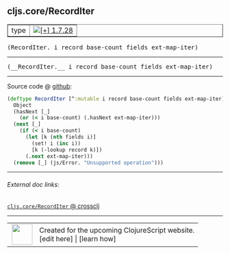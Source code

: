 ## cljs.core/RecordIter



 <table border="1">
<tr>
<td>type</td>
<td><a href="https://github.com/cljsinfo/cljs-api-docs/tree/1.7.28"><img valign="middle" alt="[+] 1.7.28" title="Added in 1.7.28" src="https://img.shields.io/badge/+-1.7.28-lightgrey.svg"></a> </td>
</tr>
</table>

<samp>(RecordIter. i record base-count fields ext-map-iter)</samp><br>

---

 <samp>
(__RecordIter.__ i record base-count fields ext-map-iter)<br>
</samp>

---







Source code @ [github]():

```clj
(deftype RecordIter [^:mutable i record base-count fields ext-map-iter]
  Object
  (hasNext [_]
    (or (< i base-count) (.hasNext ext-map-iter)))
  (next [_]
    (if (< i base-count)
      (let [k (nth fields i)]
        (set! i (inc i))
        [k (-lookup record k)])
      (.next ext-map-iter)))
  (remove [_] (js/Error. "Unsupported operation")))
```

<!--
Repo - tag - source tree - lines:

 <pre>

</pre>

-->

---



###### External doc links:

[`cljs.core/RecordIter` @ crossclj](http://crossclj.info/fun/cljs.core.cljs/RecordIter.html)<br>

---

 <table>
<tr><td>
<img valign="middle" align="right" width="48px" src="http://i.imgur.com/Hi20huC.png">
</td><td>
Created for the upcoming ClojureScript website.<br>
[edit here] | [learn how]
</td></tr></table>

[edit here]:https://github.com/cljsinfo/cljs-api-docs/blob/master/cljsdoc/cljs.core/RecordIter.cljsdoc
[learn how]:https://github.com/cljsinfo/cljs-api-docs/wiki/cljsdoc-files

<!--

This information was too distracting to show to readers, but I'll leave it
commented here since it is helpful to:

- pretty-print the data used to generate this document
- and show how to retrieve that data



The API data for this symbol:

```clj
{:ns "cljs.core",
 :name "RecordIter",
 :signature ["[i record base-count fields ext-map-iter]"],
 :name-encode "RecordIter",
 :history [["+" "1.7.28"]],
 :type "type",
 :full-name-encode "cljs.core/RecordIter",
 :source {:code "(deftype RecordIter [^:mutable i record base-count fields ext-map-iter]\n  Object\n  (hasNext [_]\n    (or (< i base-count) (.hasNext ext-map-iter)))\n  (next [_]\n    (if (< i base-count)\n      (let [k (nth fields i)]\n        (set! i (inc i))\n        [k (-lookup record k)])\n      (.next ext-map-iter)))\n  (remove [_] (js/Error. \"Unsupported operation\")))",
          :title "Source code",
          :repo "clojurescript",
          :tag "r1.9.36",
          :filename "src/main/cljs/cljs/core.cljs",
          :lines [5831 5841],
          :url "https://github.com/clojure/clojurescript/blob/r1.9.36/src/main/cljs/cljs/core.cljs#L5831-L5841"},
 :usage ["(RecordIter. i record base-count fields ext-map-iter)"],
 :full-name "cljs.core/RecordIter",
 :cljsdoc-url "https://github.com/cljsinfo/cljs-api-docs/blob/master/cljsdoc/cljs.core/RecordIter.cljsdoc"}

```

Retrieve the API data for this symbol:

```clj
;; from Clojure REPL
(require '[clojure.edn :as edn])
(-> (slurp "https://raw.githubusercontent.com/cljsinfo/cljs-api-docs/catalog/cljs-api.edn")
    (edn/read-string)
    (get-in [:symbols "cljs.core/RecordIter"]))
```

-->
